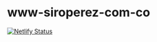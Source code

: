 # www-siroperez-com-co
[![Netlify Status](https://api.netlify.com/api/v1/badges/21eac83e-5cff-4be8-abbf-a9de9d6b06e0/deploy-status)](https://app.netlify.com/sites/www-siroperez-com-co/deploys)
